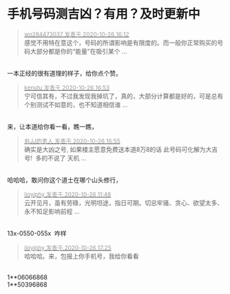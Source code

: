# 手机号码测吉凶？有用？及时更新中


<div class="quote"><blockquote><font size="2"><a href="https://www.hostloc.com/forum.php?mod=redirect&amp;goto=findpost&amp;pid=9354585&amp;ptid=758507" target="_blank"><font color="#999999">wo284473037 发表于 2020-10-26 16:12</font></a></font><br />
感觉不用特在意这个，号码的所谓影响是有限度的。而一般你正常购买的号码大部分都是你的“能量”在吸引某个 ...</blockquote></div><br />
一本正经的很有道理的样子，给你点个赞。

<div class="quote"><blockquote><font size="2"><a href="https://www.hostloc.com/forum.php?mod=redirect&amp;goto=findpost&amp;pid=9354851&amp;ptid=758507" target="_blank"><font color="#999999">kenutu 发表于 2020-10-26 16:53</font></a></font><br />
宁可信其有，不过我发现我掉坑了，真的，大部分计算都是好的，可是总有个别测试不如意的，也不知道相信谁 ...</blockquote></div><br />
来，让本道给你看一看，瞧一瞧，

<div class="quote"><blockquote><font size="2"><a href="https://www.hostloc.com/forum.php?mod=redirect&amp;goto=findpost&amp;pid=9354859&amp;ptid=758507" target="_blank"><font color="#999999">有JJ的男人 发表于 2020-10-26 16:55</font></a></font><br />
确实是大凶之号, 如果楼主愿意免费送本道8万8的话 此号码可化解为大吉号!&nbsp;&nbsp;多的不说了 天机 ...</blockquote></div><br />
哈哈哈，敢问你这个道士在哪个山头修行，

<div class="quote"><blockquote><font size="2"><a href="https://www.hostloc.com/forum.php?mod=redirect&amp;goto=findpost&amp;pid=9353305&amp;ptid=758507" target="_blank"><font color="#999999">lioyiphy 发表于 2020-10-26 11:48</font></a></font><br />
云开见月，虽有劳碌，光明坦途，指日可期。切忌牢骚、贪心、欲望太多、永不知足影响前程 ...</blockquote></div><br />
13x-0550-055x&nbsp;&nbsp;咋样

<div class="quote"><blockquote><font size="2"><a href="https://www.hostloc.com/forum.php?mod=redirect&amp;goto=findpost&amp;pid=9355018&amp;ptid=758507" target="_blank"><font color="#999999">lioyiphy 发表于 2020-10-26 17:25</font></a></font><br />
哈哈哈。来，包报上你手机号，我给你看看</blockquote></div><br />
1**06066868<br />
1**50396868
